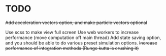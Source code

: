 # TODO

~~Add acceleration vectors option, and make particle vectors optional~~

Use scss to make view full screen
Use web workers to increase performance (move computation off main thread)
Add state saving option, and you should be able to do various preset simulation options.
~~Increase performance of integration methods (Runge kutta is crushing it)~~